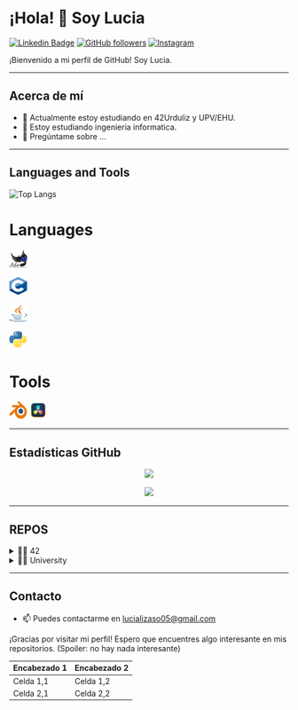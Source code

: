 # ¡Hola! 👋 Soy Lucia

[![Linkedin Badge](https://img.shields.io/badge/-TuNombre-blue?style=flat-square&logo=Linkedin&logoColor=white&link=https://www.linkedin.com/in/tu-enlace/)](https://www.linkedin.com/in/tu-enlace/)
[![GitHub followers](https://img.shields.io/github/followers/tu-usuario?label=Follow&style=social)](https://github.com/LUC1A05)
[![Instagram](https://img.shields.io/badge/Instagram-%23E4405F.svg?&style=for-the-badge&logo=instagram&logoColor=white)](https://www.instagram.com/luciaaaaa_055/)

¡Bienvenido a mi perfil de GitHub! Soy Lucia.

---
## Acerca de mí

- 🔭 Actualmente estoy estudiando en 42Urduliz y UPV/EHU.
- 🌱 Estoy estudiando ingenieria informatica.
- 💬 Pregúntame sobre ...

---
## Languages and Tools

![Top Langs](https://github-readme-stats.vercel.app/api/top-langs/?username=LUC1A05&layout=compact)

# Languages
<img src="img\ada.png"
width="32"
height="32"
title="Ada">

<img src="img\c.png"
width="32"
height="32"
title="C">

<img src="img\java.png"
width="32"
height="32"
title="Java">

<img src="img\Python-logo-notext.svg.png"
width="32"
height="32"
title="Python">

# Tools

<img src="img\Blender_logo_no_text.svg.png"
width="32"
height="32"
title="Blender">
<img src="img\DaVinci_Resolve_Studio.png"
width="32"
height="32"
title="DaVinci">

---
## Estadísticas GitHub

<p align="center">
  <img src="https://github-readme-stats.vercel.app/api?username=LUC1A05&show_icons=true&theme=bear" width="500">
</p>

<p align="center">
  <img src="https://github-readme-streak-stats.herokuapp.com?user=LUC1A05&theme=dark&hide_border=true" width="500">
</p>


---
## REPOS
<details>
<summary>👨‍🎓 42</summary>
</details>

<details>
<summary>👨‍🎓 University</summary>
[![Readme Card](https://github-readme-stats.vercel.app/api/pin/?username=LUC1A05&repo=uni&show_icons=true&theme=transparent)](https://github.com/LUC1A05/uni)
</details>

---

## Contacto

- 📫 Puedes contactarme en lucializaso05@gmail.com

¡Gracias por visitar mi perfil! Espero que encuentres algo interesante en mis repositorios. (Spoiler: no hay nada interesante)

| Encabezado 1 | Encabezado 2 |
| ------------ | ------------ |
| Celda 1,1     | Celda 1,2     |
| Celda 2,1     | Celda 2,2     |

